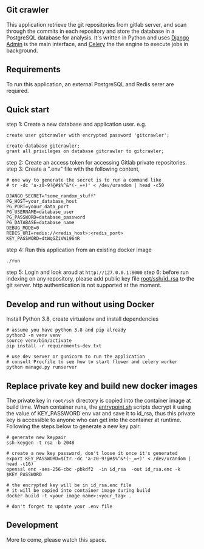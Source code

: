## Git crawler

This application retrieve the git repositories from gitlab server, and scan through the commits in each repository and store the database in a PostgreSQL database for analysis.
It's written in Python and uses [Django Admin](https://docs.djangoproject.com/en/3.1/ref/contrib/admin/) is the main interface, and [Celery](https://docs.celeryproject.org/en/stable/getting-started/introduction.html) the the engine to execute jobs in background.

## Requirements
To run this application, an external PostgreSQL and Redis serer are required.

## Quick start
step 1: Create a new database and application user. e.g.
```
create user gitcrawler with encrypted password 'gitcrawler';

create database gitcrawler;
grant all privileges on database gitcrawler to gitcrawler;
```
step 2: Create an access token for accessing Gitlab private repositories.
step 3: Create a ".env" file with the following content,
```
# one way to generate the secret is to run a command like
# tr -dc 'a-z0-9!@#$%^&*(-_=+)' < /dev/urandom | head -c50

DJANGO_SECRET="some_random_stuff"
PG_HOST=your_database_host
PG_PORT=yoour_data_port
PG_USERNAME=database_user
PG_PASSWORD=database_password
PG_DATABASE=database_name
DEBUG_MODE=0
REDIS_URI=redis://<redis_host>:<redis_port>
KEY_PASSWORD=dtWqGZiVWi964R
```
step 4: Run this application from an existing docker image
```
./run
```        
step 5: Login and look aroud at ```http://127.0.0.1:8000```
step 6: before run indexing on any repository, please add public key file [root/ssh/id_rsa](root/ssh/id_rsa.pub) to the git server. http authentication is not supported at the moment.         

## Develop and run without using Docker
Install Python 3.8, create virtualenv and install dependencies
```
# assume you have python 3.8 and pip already
python3 -m venv venv
source venv/bin/activate
pip install -r requirements-dev.txt

# use dev server or gunicorn to run the application
# consult Procfile to see how to start flower and celery worker
python manage.py runserver
```

## Replace private key and build new docker images
The private key in ```root/ssh``` directory is copied into the container image at build time. When container runs, the [entrypoint.sh](entrypoint.sh) scripts decrypt it using the value of KEY_PASSWORD env var and save it to id_rsa, thus this private key is accessible to anyone who can get into the container at runtime. 
Following the steps below to generate a new key pair:
```
# generate new keypair
ssh-keygen -t rsa -b 2048

# create a new key password, don't loose it once it's generated
export KEY_PASSWORD=$(tr -dc 'a-z0-9!@#$%^&*(-_=+)' < /dev/urandom | head -c16)
openssl enc -aes-256-cbc -pbkdf2  -in id_rsa  -out id_rsa.enc -k $KEY_PASSWORD

# the encrypted key will be in id_rsa.enc file
# it will be copied into container image during build
docker build -t <your image name>:<your_tag> .

# don't forget to update your .env file 

```

## Development
More to come, please watch this space. 

